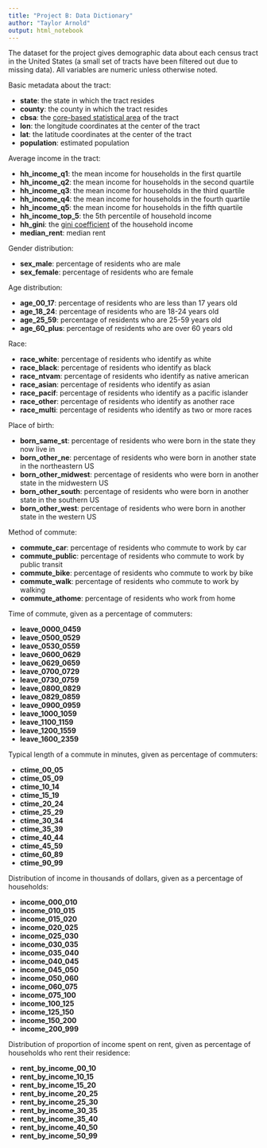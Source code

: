 ```yaml
---
title: "Project B: Data Dictionary"
author: "Taylor Arnold"
output: html_notebook
---
```


The dataset for the project gives demographic data about each census tract
in the United States (a small set of tracts have been filtered out due to
missing data). All variables are numeric unless otherwise noted.

Basic metadata about the tract:

- **state**: the state in which the tract resides
- **county**: the county in which the tract resides
- **cbsa**: the [core-based statistical area](https://en.wikipedia.org/wiki/Core-based_statistical_area) of the tract
- **lon**: the longitude coordinates at the center of the tract
- **lat**: the latitude coordinates at the center of the tract
- **population**: estimated population

Average income in the tract:

- **hh_income_q1**: the mean income for households in the first quartile
- **hh_income_q2**: the mean income for households in the second quartile
- **hh_income_q3**: the mean income for households in the third quartile
- **hh_income_q4**: the mean income for households in the fourth quartile
- **hh_income_q5**: the mean income for households in the fifth quartile
- **hh_income_top_5**: the 5th percentile of household income
- **hh_gini**: the [gini coefficient](https://en.wikipedia.org/wiki/Gini_coefficient) of the household income
- **median_rent**: median rent

Gender distribution:

- **sex_male**: percentage of residents who are male
- **sex_female**: percentage of residents who are female

Age distribution:

- **age_00_17**: percentage of residents who are less than 17 years old
- **age_18_24**: percentage of residents who are 18-24 years old
- **age_25_59**: percentage of residents who are 25-59 years old
- **age_60_plus**: percentage of residents who are over 60 years old

Race:

- **race_white**: percentage of residents who identify as white
- **race_black**: percentage of residents who identify as black
- **race_ntvam**: percentage of residents who identify as native american
- **race_asian**: percentage of residents who identify as asian
- **race_pacif**: percentage of residents who identify as a pacific islander
- **race_other**: percentage of residents who identify as another race
- **race_multi**: percentage of residents who identify as two or more races

Place of birth:

- **born_same_st**: percentage of residents who were born in the state they now live in
- **born_other_ne**: percentage of residents who were born in another state in the northeastern US
- **born_other_midwest**: percentage of residents who were born in another state in the midwestern US
- **born_other_south**: percentage of residents who were born in another state in the southern US
- **born_other_west**: percentage of residents who were born in another state in the western US

Method of commute:

- **commute_car**: percentage of residents who commute to work by car
- **commute_public**: percentage of residents who commute to work by public transit
- **commute_bike**: percentage of residents who commute to work by bike
- **commute_walk**: percentage of residents who commute to work by walking
- **commute_athome**: percentage of residents who work from home

Time of commute, given as a percentage of commuters:

- **leave_0000_0459**
- **leave_0500_0529**
- **leave_0530_0559**
- **leave_0600_0629**
- **leave_0629_0659**
- **leave_0700_0729**
- **leave_0730_0759**
- **leave_0800_0829**
- **leave_0829_0859**
- **leave_0900_0959**
- **leave_1000_1059**
- **leave_1100_1159**
- **leave_1200_1559**
- **leave_1600_2359**

Typical length of a commute in minutes, given as percentage of commuters:

- **ctime_00_05**
- **ctime_05_09**
- **ctime_10_14**
- **ctime_15_19**
- **ctime_20_24**
- **ctime_25_29**
- **ctime_30_34**
- **ctime_35_39**
- **ctime_40_44**
- **ctime_45_59**
- **ctime_60_89**
- **ctime_90_99**

Distribution of income in thousands of dollars, given as a percentage of
households:

- **income_000_010**
- **income_010_015**
- **income_015_020**
- **income_020_025**
- **income_025_030**
- **income_030_035**
- **income_035_040**
- **income_040_045**
- **income_045_050**
- **income_050_060**
- **income_060_075**
- **income_075_100**
- **income_100_125**
- **income_125_150**
- **income_150_200**
- **income_200_999**

Distribution of proportion of income spent on rent, given as percentage
of households who rent their residence:

- **rent_by_income_00_10**
- **rent_by_income_10_15**
- **rent_by_income_15_20**
- **rent_by_income_20_25**
- **rent_by_income_25_30**
- **rent_by_income_30_35**
- **rent_by_income_35_40**
- **rent_by_income_40_50**
- **rent_by_income_50_99**


